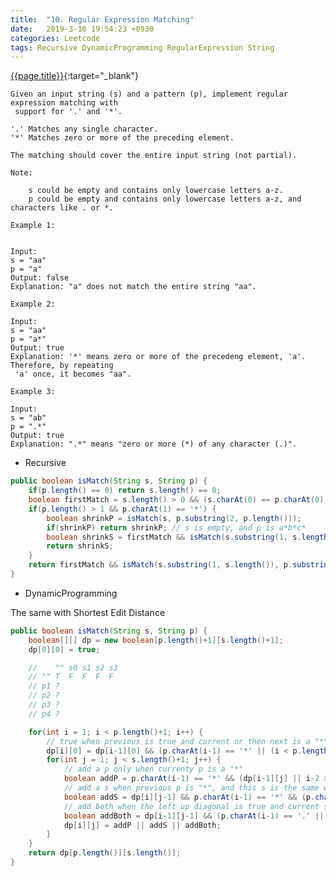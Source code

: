 ```yaml
---
title:  "10. Regular Expression Matching"
date:   2019-3-10 19:54:23 +0930
categories: Leetcode
tags: Recursive DynamicProgramming RegularExpression String
---
```


[{{page.title}}](https://leetcode.com/problems/regular-expression-matching/){:target="_blank"}

    Given an input string (s) and a pattern (p), implement regular expression matching with
     support for '.' and '*'.

    '.' Matches any single character.
    '*' Matches zero or more of the preceding element.

    The matching should cover the entire input string (not partial).

    Note:

        s could be empty and contains only lowercase letters a-z.
        p could be empty and contains only lowercase letters a-z, and characters like . or *.

    Example 1:


    Input:
    s = "aa"
    p = "a"
    Output: false
    Explanation: "a" does not match the entire string "aa".

    Example 2:

    Input:
    s = "aa"
    p = "a*"
    Output: true
    Explanation: '*' means zero or more of the precedeng element, 'a'. Therefore, by repeating
     'a' once, it becomes "aa".

    Example 3:

    Input:
    s = "ab"
    p = ".*"
    Output: true
    Explanation: ".*" means "zero or more (*) of any character (.)".

* Recursive

```java
public boolean isMatch(String s, String p) {
    if(p.length() == 0) return s.length() == 0;
    boolean firstMatch = s.length() > 0 && (s.charAt(0) == p.charAt(0) || p.charAt(0) == '.');
    if(p.length() > 1 && p.charAt(1) == '*') {
        boolean shrinkP = isMatch(s, p.substring(2, p.length()));
        if(shrinkP) return shrinkP; // s is empty, and p is a*b*c*
        boolean shrinkS = firstMatch && isMatch(s.substring(1, s.length()), p);
        return shrinkS;
    }
    return firstMatch && isMatch(s.substring(1, s.length()), p.substring(1, p.length()));
}
```

* DynamicProgramming

The same with Shortest Edit Distance

```java
public boolean isMatch(String s, String p) {
    boolean[][] dp = new boolean[p.length()+1][s.length()+1];
    dp[0][0] = true;

    //    "" s0 s1 s2 s3
    // "" T  F  F  F  F
    // p1 ?
    // p2 ?
    // p3 ?
    // p4 ?

    for(int i = 1; i < p.length()+1; i++) {
        // true when previous is true and current or then next is a "*"
        dp[i][0] = dp[i-1][0] && (p.charAt(i-1) == '*' || (i < p.length() && p.charAt(i) == '*'));
        for(int j = 1; j < s.length()+1; j++) {
            // add a p only when currenty p is a "*"
            boolean addP = p.charAt(i-1) == '*' && (dp[i-1][j] || i-2 >= 0 && dp[i-2][j]);
            // add a s when previous p is "*", and this s is the same with the char before the "*"
            boolean addS = dp[i][j-1] && p.charAt(i-1) == '*' && (p.charAt(i-2) == '.' || p.charAt(i-2) == s.charAt(j-1));
            // add both when the left up diagonal is true and current s and p match
            boolean addBoth = dp[i-1][j-1] && (p.charAt(i-1) == '.' || p.charAt(i-1) == s.charAt(j-1));
            dp[i][j] = addP || addS || addBoth;
        }
    }
    return dp[p.length()][s.length()];
}
```
